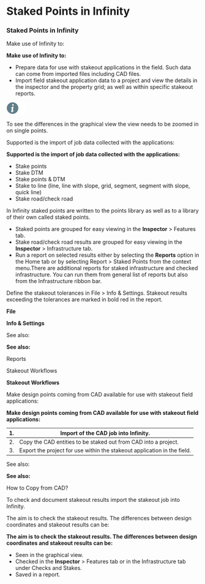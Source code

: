 # Staked Points in Infinity

### Staked Points in Infinity

Make use of Infinity to:

**Make use of Infinity to:**

- Prepare data for use with stakeout applications in the field. Such data can come from imported files including CAD files.
- Import field stakeout application data to a project and view the details in the inspector and the property grid; as well as within specific stakeout reports.

![Image](./data/icons/note.gif)

To see the differences in the graphical view the view needs to be zoomed in on single points.

Supported is the import of job data collected with the applications:

**Supported is the import of job data collected with the applications:**

- Stake points
- Stake DTM
- Stake points & DTM
- Stake to line (line, line with slope, grid, segment, segment with slope, quick line)
- Stake road/check road

In Infinity staked points are written to the points library as well as to a library of their own called staked points.

- Staked points are grouped for easy viewing in the **Inspector** > Features tab.
- Stake road/check road results are grouped for easy viewing in the **Inspector** > Infrastructure tab.
- Run a report on selected results either by selecting the **Reports** option in the Home tab or by selecting Report > Staked Points from the context menu.There are additional reports for staked infrastructure and checked infrastructure. You can run them from general list of reports but also from the Infrastructure ribbon bar.

Define the stakeout tolerances in File > Info & Settings. Stakeout results exceeding the tolerances are marked in bold red in the report.

**File**

**Info & Settings**

See also:

**See also:**

Reports

Stakeout Workflows

**Stakeout Workflows**

Make design points coming from CAD available for use with stakeout field applications:

**Make design points coming from CAD available for use with stakeout field applications:**

| 1. | Import of the CAD job into Infinity. |
| --- | --- |
| 2. | Copy the CAD entities to be staked out from CAD into a project. |
| 3. | Export the project for use within the stakeout application in the field. |

See also:

**See also:**

How to Copy from CAD?

To check and document stakeout results import the stakeout job into Infinity.

The aim is to check the stakeout results. The differences between design coordinates and stakeout results can be:

**The aim is to check the stakeout results. The differences between design coordinates and stakeout results can be:**

- Seen in the graphical view.
- Checked in the **Inspector** > Features tab or in the Infrastructure tab under Checks and Stakes.
- Saved in a report.


